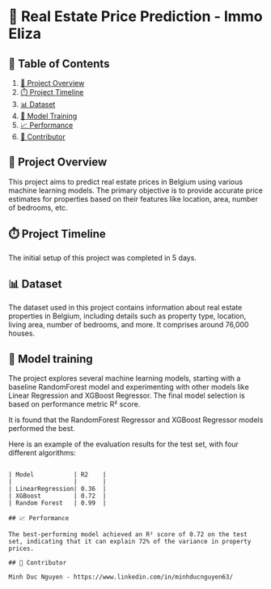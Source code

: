 # 🏡 Real Estate Price Prediction - Immo Eliza

## 📑 Table of Contents

1. [🔎 Project Overview](#project-overview)
2. [⏱️ Project Timeline](#project-timeline)
3. [📊 Dataset](#dataset)
4. [🤖 Model Training](#model-training)
5. [📈 Performance](#performance)
6. [👥 Contributor](#contributor)

## 🔎 Project Overview

This project aims to predict real estate prices in Belgium using various machine learning models. The primary objective is to provide accurate price estimates for properties based on their features like location, area, number of bedrooms, etc.

## ⏱️ Project Timeline
The initial setup of this project was completed in 5 days.

## 📊 Dataset

The dataset used in this project contains information about real estate properties in Belgium, including details such as property type, location, living area, number of bedrooms, and more. It comprises around 76,000 houses.

## 🤖 Model training

The project explores several machine learning models, starting with a baseline RandomForest model and experimenting with other models like Linear Regression and XGBoost Regressor. The final model selection is based on performance metric R² score.

It is found that the RandomForest Regressor and XGBoost Regressor models performed the best.

Here is an example of the evaluation results for the test set, with four different algorithms:

```

| Model           | R2    |
|                 |       |
| LinearRegression| 0.36  |
| XGBoost         | 0.72  |
| Random Forest   | 0.99  |

## 📈 Performance

The best-performing model achieved an R² score of 0.72 on the test set, indicating that it can explain 72% of the variance in property prices.

## 👥 Contributor

Minh Duc Nguyen - https://www.linkedin.com/in/minhducnguyen63/
